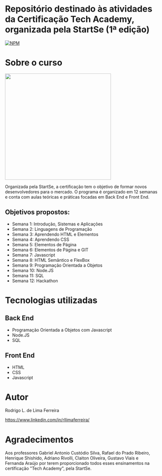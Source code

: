# Repositório destinado às atividades da Certificação Tech Academy, organizada pela StartSe (1ª edição)
[![NPM](https://img.shields.io/badge/license-GPL-blue)](https://github.com/rllimaferreira/startse_tech_academy/blob/main/LICENSE) 

# Sobre o curso

<img src="https://images.squarespace-cdn.com/content/v1/5cdc4e5b9d41495d02c7186d/1595951742877-QJL4C8HZHJWK8BZZCWF8/startse-logo-tagline.gif" width="350" style="max-width: 100%;">

Organizada pela StartSe, a certificação tem o objetivo de formar novos desenvolvedores para o mercado. O programa é organizado em 12 semanas e conta com aulas teóricas e práticas focadas em Back End e Front End.

## Objetivos propostos:
- Semana 1: Introdução, Sistemas e Aplicações 
- Semana 2: Linguagens de Programação
- Semana 3: Aprendendo HTML e Elementos
- Semana 4: Aprendendo CSS
- Semana 5: Elementos de Página
- Semana 6: Elementos de Página e GIT
- Semana 7: Javascript
- Semana 8: HTML Semântico e FlexBox
- Semana 9: Programação Orientada a Objetos
- Semana 10: Node.JS
- Semana 11: SQL
- Semana 12: Hackathon


# Tecnologias utilizadas

## Back End
- Programação Orientada a Objetos com Javascript
- Node.JS
- SQL

## Front End
- HTML
- CSS
- Javascript

# Autor

Rodrigo L. de Lima Ferreira

https://www.linkedin.com/in/rllimaferreira/

# Agradecimentos

Aos professores Gabriel Antonio Custódio Silva, Rafael do Prado Ribeiro, Henrique Shishido, Adriano Rivolli, Claiton Oliveira, Gustavo Viais e Fernanda Araújo por terem proporcionado todos esses ensinamentos na certificação "Tech Academy", pela StartSe.
